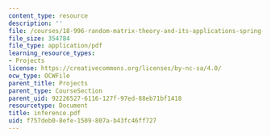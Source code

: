 ```yaml
---
content_type: resource
description: ''
file: /courses/18-996-random-matrix-theory-and-its-applications-spring-2004/f757deb08efe1509807ab43fc46ff727_inference.pdf
file_size: 354784
file_type: application/pdf
learning_resource_types:
- Projects
license: https://creativecommons.org/licenses/by-nc-sa/4.0/
ocw_type: OCWFile
parent_title: Projects
parent_type: CourseSection
parent_uid: 92226527-6116-127f-97ed-88eb71bf1418
resourcetype: Document
title: inference.pdf
uid: f757deb0-8efe-1509-807a-b43fc46ff727
---
```

